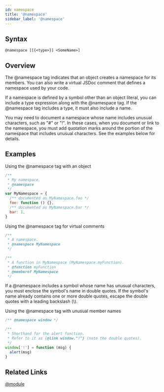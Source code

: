 ```yaml
---
id: namespace
title: '@namespace'
sidebar_label: '@namespace'
---
```


## Syntax

`@namespace [[{<type>}] <SomeName>]`

## Overview

The @namespace tag indicates that an object creates a namespace for its members. You can also write a virtual JSDoc comment that defines a namespace used by your code.

If a namespace is defined by a symbol other than an object literal, you can include a type expression along with the @namespace tag. If the @namespace tag includes a type, it must also include a name.

You may need to document a namespace whose name includes unusual characters, such as "#" or "!". In these cases, when you document or link to the namespace, you must add quotation marks around the portion of the namespace that includes unusual characters. See the examples below for details.

## Examples

Using the @namespace tag with an object

```js
/**
 * My namespace.
 * @namespace
 */
var MyNamespace = {
  /** documented as MyNamespace.foo */
  foo: function () {},
  /** documented as MyNamespace.bar */
  bar: 1,
}
```

Using the @namespace tag for virtual comments

```js
/**
 * A namespace.
 * @namespace MyNamespace
 */

/**
 * A function in MyNamespace (MyNamespace.myFunction).
 * @function myFunction
 * @memberof MyNamespace
 */
```

If a @namespace includes a symbol whose name has unusual characters, you must enclose the symbol's name in double quotes. If the symbol's name already contains one or more double quotes, escape the double quotes with a leading backslash (\\).

Using the @namespace tag with unusual member names

```js
/** @namespace window */

/**
 * Shorthand for the alert function.
 * Refer to it as {@link window."!"} (note the double quotes).
 */
window['!'] = function (msg) {
  alert(msg)
}
```

## Related Links

[@module](./module.md)
